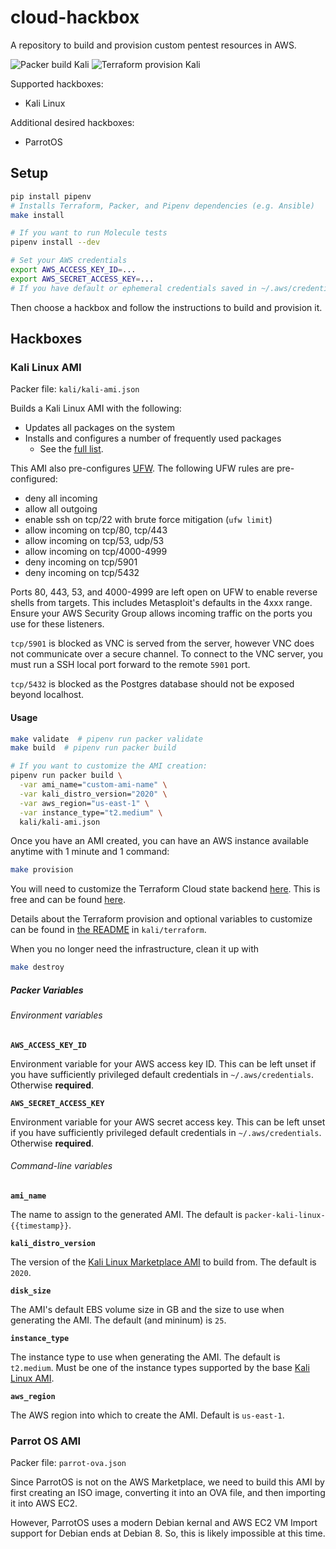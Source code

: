 # cloud-hackbox

A repository to build and provision custom pentest resources in AWS.

![Packer build Kali](docs/kali-packer.gif)
![Terraform provision Kali](docs/kali-terraform.gif)

Supported hackboxes:

- Kali Linux

Additional desired hackboxes:

- ParrotOS

## Setup

```bash
pip install pipenv
# Installs Terraform, Packer, and Pipenv dependencies (e.g. Ansible)
make install

# If you want to run Molecule tests
pipenv install --dev

# Set your AWS credentials
export AWS_ACCESS_KEY_ID=...
export AWS_SECRET_ACCESS_KEY=...
# If you have default or ephemeral credentials saved in ~/.aws/credentials you can forego these env vars
```

Then choose a hackbox and follow the instructions to build and provision it.

## Hackboxes

### Kali Linux AMI

Packer file: `kali/kali-ami.json`

Builds a Kali Linux AMI with the following:

- Updates all packages on the system
- Installs and configures a number of frequently used packages
  - See the [full list](kali/ansible/variables.yml).

This AMI also pre-configures [UFW](https://www.digitalocean.com/community/tutorials/how-to-set-up-a-firewall-with-ufw-on-ubuntu-18-04).
The following UFW rules are pre-configured:

- deny all incoming
- allow all outgoing
- enable ssh on tcp/22 with brute force mitigation (`ufw limit`)
- allow incoming on tcp/80, tcp/443
- allow incoming on tcp/53, udp/53
- allow incoming on tcp/4000-4999
- deny incoming on tcp/5901
- deny incoming on tcp/5432

Ports 80, 443, 53, and 4000-4999 are left open on UFW to enable reverse shells from targets.
This includes Metasploit's defaults in the 4xxx range.
Ensure your AWS Security Group allows incoming traffic on the ports you use for these listeners.

`tcp/5901` is blocked as VNC is served from the server, however VNC does not communicate over a secure channel.
To connect to the VNC server, you must run a SSH local port forward to the remote `5901` port.

`tcp/5432` is blocked as the Postgres database should not be exposed beyond localhost.

#### Usage

```bash
make validate  # pipenv run packer validate
make build  # pipenv run packer build

# If you want to customize the AMI creation:
pipenv run packer build \
  -var ami_name="custom-ami-name" \
  -var kali_distro_version="2020" \
  -var aws_region="us-east-1" \
  -var instance_type="t2.medium" \
  kali/kali-ami.json
```

Once you have an AMI created, you can have an AWS instance available anytime with 1 minute and 1 command:

```bash
make provision
```

You will need to customize the Terraform Cloud state backend [here](kali/terraform/main.tf). This is free and can be found [here](https://app.terraform.io).

Details about the Terraform provision and optional variables to customize can be found in [the README](kali/terraform/README.md) in `kali/terraform`.

When you no longer need the infrastructure, clean it up with

```bash
make destroy
```

##### Packer Variables

###### Environment variables

**`AWS_ACCESS_KEY_ID`**

Environment variable for your AWS access key ID.
This can be left unset if you have sufficiently privileged default credentials in `~/.aws/credentials`.
Otherwise **required**.

**`AWS_SECRET_ACCESS_KEY`**

Environment variable for your AWS secret access key.
This can be left unset if you have sufficiently privileged default credentials in `~/.aws/credentials`.
Otherwise **required**.

###### Command-line variables

**`ami_name`**

The name to assign to the generated AMI.
The default is `packer-kali-linux-{{timestamp}}`.

**`kali_distro_version`**

The version of the [Kali Linux Marketplace AMI](https://aws.amazon.com/marketplace/pp/B01M26MMTT) to build from.
The default is `2020`.

**`disk_size`**

The AMI's default EBS volume size in GB and the size to use when generating the AMI.
The default (and mininum) is `25`.

**`instance_type`**

The instance type to use when generating the AMI.
The default is `t2.medium`.
Must be one of the instance types supported by the base [Kali Linux AMI](https://aws.amazon.com/marketplace/pp/B01M26MMTT).

**`aws_region`**

The AWS region into which to create the AMI.
Default is `us-east-1`.

### Parrot OS AMI

Packer file: `parrot-ova.json`

Since ParrotOS is not on the AWS Marketplace, we need to build this AMI by first creating an ISO image, converting it into an OVA file, and then importing it into AWS EC2.

However, ParrotOS uses a modern Debian kernal and AWS EC2 VM Import support for Debian ends at Debian 8. So, this is likely impossible at this time.

